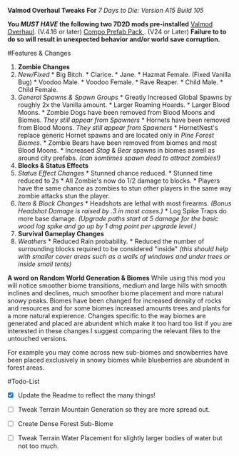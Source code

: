 **Valmod Overhaul Tweaks**
**For** *7 Days to Die: Version A15 Build 105*

**You _MUST HAVE_ the following two 7D2D mods pre-installed**
[Valmod Overhaul](https://github.com/7days2mod/Valmod-Overhaul). (V.4.16 or later)
[Compo Prefab Pack ](https://www.dropbox.com/s/oze63uz82us3u4y/COMPOPACK_24%28for_alpha15stable-b105%29.zip?dl=0). (V24 or Later)
**Failure to to do so will result in unexpected behavior and/or world save corruption.**

#Features & Changes
1. **Zombie Changes**
  1. *New/Fixed*
    * Big Bitch.
    * Clarice.
    * Jane.
    * Hazmat Female. (Fixed Vanilla Bug)
    * Voodoo Male.
    * Voodoo Female.
    * Rave Reaper.
    * Child Male.
    * Child Female.
  2. *General Spawns & Spawn Groups*
    * Greatly Increased Global Spawns by roughly 2x the Vanilla amount.
    * Larger Roaming Hoards.
    * Larger Blood Moons.
    * Zombie Dogs have been removed from Blood Moons and Biomes. *They still appear from Spawners*
    * Hornets have been removed from Blood Moons. *They still appear from Spawners*
    * HornetNest's replace generic Hornet spawns and are located only in *Pine Forest Biomes*.
    * Zombie Bears have been removed from biomes and most Blood Moons.
    * Increased *Stag* & *Bear* spawns in biomes aswell as around city prefabs. *(can somtimes spawn dead to attract zombies!)*
2. **Blocks & Status Effects**
  1. *Status Effect Changes*
    * Stunned chance reduced.
    * Stunned time reduced to 2s
    * All Zombie's now do 1/2 damage to blocks.
    * Players have the same chance as zombies to stun other players in the same way zombie attacks stun the player.
  2. *Item & Block Changes*
    * Headshots are lethal with most firearms. *(Bonus Headshot Damage is raised by .3 in most cases.)*
    * Log Spike Traps do more base damage. *(Upgrade paths start at 5 damage for the basic wood log spike and go up by 1 dmg point per upgrade level.)*
3. **Survival Gameplay Changes**
  1. *Weathers*
    * Reduced Rain probability.
    * Reduced the number of surrounding blocks required to be considered "inside" *(this should help with smaller cover areas such as a  walls of windows and under trees or inside small tents)*
  

**A word on Random World Generation & Biomes**
While using this mod you will notice smoother biome transitions, medium and large hills with smooth inclines and declines, much smoother biome placement and more natural snowy peaks. Biomes have been changed for increased density of rocks and resources and for some biomes increased amounts trees and plants for a more natural expierence. Changes specific to the way biomes are generated and placed are abundent which make it too hard too list if you are interested in these changes I suggest comparing the relevant files to the untouched versions.

For example you may come across new sub-biomes and snowberries have been placed exclusively in snowy biomes while blueberries are abundent in forest areas.






#Todo-List
- [x] Update the Readme to reflect the many things!
- [ ] Tweak Terrain Mountain Generation so they are more spread out.
- [ ] Create Dense Forest Sub-Biome
- [ ] Tweak Terrain Water Placement for slightly larger bodies of water but not too much.


